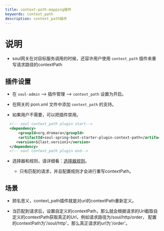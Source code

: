 ```yaml
---
title: context-path-mapping插件
keywords: context_path
description: context_path插件
---
```


# 说明

* soul网关在对目标服务调用的时候，还容许用户使用 `context_path` 插件来重写请求路径的contextPath


## 插件设置

* 在 `soul-admin` --> 插件管理 --> `context_path` 设置为开启。

* 在网关的 pom.xml 文件中添加 `context_path` 的支持。

* 如果用户不需要，可以把插件禁用。

```xml
  <!-- soul context_path plugin start-->
  <dependency>
      <groupId>org.dromara</groupId>
      <artifactId>soul-spring-boot-starter-plugin-context-path</artifactId>
     <version>${last.version}</version>
  </dependency>
  <!-- soul context_path plugin end-->
``` 

* 选择器和规则，请详细看：[选择器规则](selector.md)。

  * 只有匹配的请求，并且配置规则才会进行重写contextPath。

## 场景

* 顾名思义，context_path插件就是对uri的contextPath重新定义。

* 当匹配到请求后，设置自定义的contextPath，那么就会根据请求的Url截取自定义的contextPath获取真正的Url，例如请求路径为/soul/http/order，
  配置的contextPath为'/soul/http'，那么真正请求的url为'/order'。

